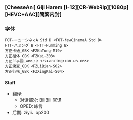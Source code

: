 ### [CheeseAni] Giji Harem [1-12][CR-WebRip][1080p][HEVC+AAC][简繁内封]

### 字体
```
FOT-ニューシネマA Std D <FOT-NewCinemaA Std D>
FTT-ハミング B <FTT-Humming B>
方正卡通_GBK <FZKaTong-M19>
方正楷体_GBK <FZKai-Z03>
方正兰亭圆_GBK_中 <FZLanTingYuan-DB-GBK>
方正隶变_GBK <FZLiBian-S02>
方正行楷_GBK <FZXingKai-S04>
```

#### Staff
* 翻译:
  * 对话部分: BiliBili 官译
  * OPED: 峠言
* 后期: ziyii、op200
